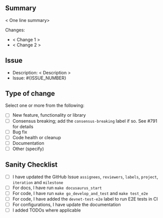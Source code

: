 ## Summary

< One line summary>

Changes:
- < Change 1 >
- < Change 2 > 

## Issue

- Description: < Description > 
- Issue: #{ISSUE_NUMBER}

## Type of change

Select one or more from the following:

- [ ] New feature, functionality or library
- [ ] Consensus breaking; add the `consensus-breaking` label if so. See #791 for details
- [ ] Bug fix
- [ ] Code health or cleanup
- [ ] Documentation
- [ ] Other (specify)

## Sanity Checklist

- [ ] I have updated the GitHub Issue `assignees`, `reviewers`, `labels`, `project`, `iteration` and `milestone`
- [ ] For docs, I have run `make docusaurus_start`
- [ ] For code, I have run `make go_develop_and_test` and `make test_e2e`
- [ ] For code, I have added the `devnet-test-e2e` label to run E2E tests in CI
- [ ] For configurations, I have update the documentation
- [ ] I added TODOs where applicable

